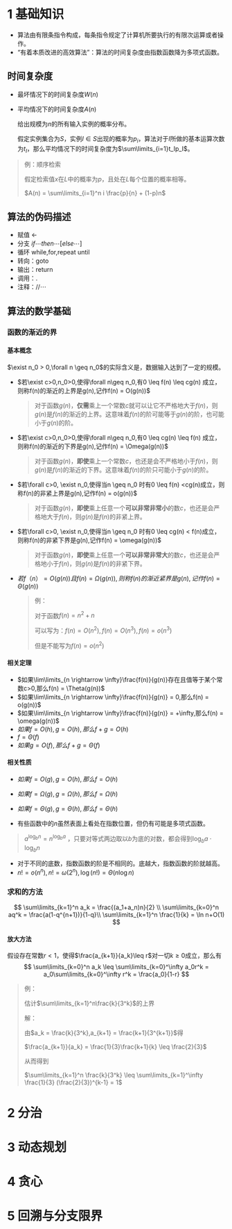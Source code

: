 # 1 基础知识

- 算法由有限条指令构成，每条指令规定了计算机所要执行的有限次运算或者操作。
- “有着本质改进的高效算法”：算法的时间复杂度由指数函数降为多项式函数。

## 时间复杂度

- 最坏情况下的时间复杂度$W(n)$

- 平均情况下的时间复杂度$A(n)$​

    给出规模为$n$的所有输入实例的概率分布。

    假定实例集合为$S$，实例$I \in S$出现的概率为$p_i$，算法对于$I$所做的基本运算次数为$t_I$，那么平均情况下的时间复杂度为$\sum\limits_{i=1}t_Ip_I$。

>   例：顺序检索
>
>   假定检索值$x$在$L$中的概率为$p$，且处在$L$每个位置的概率相等。
>
>   $A(n) = \sum\limits_{i=1}^n i \frac{p}{n} + (1-p)n$ 

## 算法的伪码描述

-   赋值 $\leftarrow$
-   分支 $if \cdots then \cdots [else \cdots]$
-   循环 while,for,repeat until
-   转向：goto
-   输出：return
-   调用：.
-   注释：$//\cdots$

## 算法的数学基础

### 函数的渐近的界

#### 基本概念

$\exist n_0 > 0,\forall n \geq n_0$的实际含义是，数据输入达到了一定的规模。

-   $若\exist c>0,n_0>0,使得\forall n\geq n_0,有0 \leq f(n) \leq cg(n) 成立，则称f(n)的渐近的上界是g(n),记作f(n) = O(g(n))$

    >   对于函数$g(n)$，**仅需**乘上一个常数$c$就可以让它不严格地大于$f(n)$，则$g(n)$是$f(n)$的渐近的上界。这意味着$f(n)$的阶可能等于$g(n)$的阶，也可能小于$g(n)$的阶。

-   $若\exist c>0,n_0>0,使得\forall n\geq n_0,有0 \leq cg(n) \leq f(n) 成立，则称f(n)的渐近的下界是g(n),记作f(n) = \Omega(g(n))$

    >   对于函数$g(n)$，**即使**乘上一个常数$c$，也还是会不严格地小于$f(n)$，则$g(n)$是$f(n)$的渐近的下界。这意味着$f(n)$的阶只可能小于$g(n)$的阶。

-   $若\forall c>0, \exist n_0,使得当n \geq n_0 时有0 \leq f(n) <cg(n)成立，则称f(n)的非紧上界是g(n),记作f(n) = o(g(n))$

    >   对于函数$g(n)$，**即使**乘上任意一个**可以非常非常小**的数$c$，也还是会严格地大于$f(n)$，则$g(n)$是$f(n)$的非紧上界。

-   $若\forall c>0, \exist n_0,使得当n \geq n_0 时有0 \leq cg(n) < f(n)成立，则称f(n)的非紧下界是g(n),记作f(n) = \omega(g(n))$

    >   对于函数$g(n)$，**即使**乘上任意一个**可以非常非常大**的数$c$，也还是会严格地小于$f(n)$，则$g(n)$是$f(n)$的非紧下界。

-   $若f（n） = O(g(n)) 且 f(n) = \Omega(g(n)),则称f(n)的渐近紧界是g(n),记作f(n) = \Theta(g(n))$​

    >   例：
    >
    >   对于函数$f(n) = n^2 + n$
    >
    >   可以写为：$f(n) = O(n^2),f(n) = O(n^3),f(n) = o(n^3)$
    >
    >   但是不能写为$f(n) = o(n^2)$

#### 相关定理

-   $如果\lim\limits_{n \rightarrow \infty}\frac{f(n)}{g(n)}存在且值等于某个常数c>0,那么f(n) = \Theta(g(n))$
-   $如果\lim\limits_{n \rightarrow \infty}\frac{f(n)}{g(n)} = 0,那么f(n) = o(g(n))$
-   $如果\lim\limits_{n \rightarrow \infty}\frac{f(n)}{g(n)} = +\infty,那么f(n) = \omega(g(n))$​
-   $如果f = O(h),g = O(h),那么f+g = O(h)$​
-   $f = \Theta(f)$
-   $如果g= O(f),那么f+g = \Theta(f)$

#### 相关性质

-   $如果f=O(g),g=O(h),那么f=O(h)$

-   $如果f=\Omega(g),g=\Omega(h),那么f=\Omega(h)$

-   $如果f=\Theta(g),g=\Theta(h),那么f=\Theta(h)$​

-   有些函数中的$n$虽然表面上看处在指数位置，但仍有可能是多项式函数。


>   $a^{\log_bn} = n^{\log_ba}$ ，只要对等式两边取以$b$为底的对数，都会得到$\log_ba\cdot\log_bn$

-   对于不同的底数，指数函数的阶是不相同的。底越大，指数函数的阶就越高。
-   $n! = o(n^n),n! = \omega(2^n),\log(n!) = \Theta(n\log n)$​

### 求和的方法

$$
\sum\limits_{k=1}^n a_k = \frac{(a_1+a_n)n}{2} \\
\sum\limits_{k=0}^n aq^k = \frac{a(1-q^{n+1})}{1-q}\\
\sum\limits_{k=1}^n \frac{1}{k} = \ln n+O(1)
$$

#### 放大方法

假设存在常数$r<1$，使得$\frac{a_{k+1}}{a_k}\leq r$对一切$k \geq 0$成立，那么有
$$
\sum\limits_{k=0}^n a_k \leq \sum\limits_{k=0}^\infty a_0r^k = a_0\sum\limits_{k=0}^\infty r^k = \frac{a_0}{1-r}
$$

>   例：
>
>   估计$\sum\limits_{k=1}^n\frac{k}{3^k}$​的上界
>
>   解：
>
>   由$a_k = \frac{k}{3^k},a_{k+1} = \frac{k+1}{3^{k+1}}$得
>
>   $\frac{a_{k+1}}{a_k} = \frac{1}{3}\frac{k+1}{k} \leq \frac{2}{3}$
>
>   从而得到
>
>   $\sum\limits_{k=1}^n \frac{k}{3^k} \leq \sum\limits_{k=1}^\infty \frac{1}{3} (\frac{2}{3})^{k-1} = 1$

# 2 分治

# 3 动态规划

# 4 贪心

# 5 回溯与分支限界

